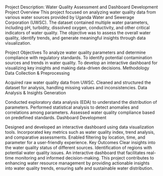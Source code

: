 Project Description: Water Quality Assessment and Dashboard Development
Project Overview
This project focused on analyzing water quality data from various water sources provided by Uganda Water and Sewerage Corporation (UWSC). The dataset contained multiple water parameters, including pH, turbidity, dissolved oxygen, conductivity, and other critical indicators of water quality. The objective was to assess the overall water quality, identify trends, and generate meaningful insights through data visualization.

Project Objectives
To analyze water quality parameters and determine compliance with regulatory standards.
To identify potential contamination sources and trends in water quality.
To develop an interactive dashboard for visualizing key insights and making data-driven decisions.
Methodology
Data Collection & Preprocessing

Acquired raw water quality data from UWSC.
Cleaned and structured the dataset for analysis, handling missing values and inconsistencies.
Data Analysis & Insights Generation

Conducted exploratory data analysis (EDA) to understand the distribution of parameters.
Performed statistical analysis to detect anomalies and correlations among parameters.
Assessed water quality compliance based on predefined standards.
Dashboard Development

Designed and developed an interactive dashboard using data visualization tools.
Incorporated key metrics such as water quality index, trend analysis, and comparative assessments.
Enabled filtering by location, time, and parameter for a user-friendly experience.
Key Outcomes
Clear insights into the water quality status of different sources.
Identification of regions with potential water quality issues.
An interactive dashboard that facilitates real-time monitoring and informed decision-making.
This project contributes to enhancing water resource management by providing actionable insights into water quality trends, ensuring safe and sustainable water distribution.

